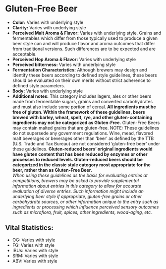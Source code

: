 # Gluten-Free Beer

- **Color:** Varies with underlying style
- **Clarity:** Varies with underlying style
- **Perceived Malt Aroma & Flavor:** Varies with underlying style. Grains and fermentables which differ from those typically used to produce a given beer style can and will produce flavor and aroma outcomes that differ from traditional versions. Such differences are to be expected and are acceptable.
- **Perceived Hop Aroma & Flavor:** Varies with underlying style
- **Perceived bitterness:** Varies with underlying style
- **Fermentation Characteristics:** Although brewers may design and identify these beers according to defined style guidelines, these beers should be evaluated on their own merits without strict adherence to defined style parameters.
- **Body:** Varies with underlying style
- **Additional notes:** This category includes lagers, ales or other beers made from fermentable sugars, grains and converted carbohydrates and must also include some portion of cereal. **All ingredients must be free of gluten. Within the framework of these guidelines, beers brewed with barley, wheat, spelt, rye, and other gluten-containing ingredients may not be categorized as Gluten-Free.** Gluten-Free Beers may contain malted grains that are gluten-free. NOTE: These guidelines do not supersede any government regulations. Wine, mead, flavored malt beverages or beverages other than ‘beer’ as defined by the TTB (U.S. Trade and Tax Bureau) are not considered ‘gluten-free beer’ under these guidelines. **Gluten-reduced beers’ original ingredients would have gluten content that has been reduced by enzymes or other processes to reduced levels. Gluten-reduced beers should be categorized in the classic style category most appropriate for the beer, rather than as Gluten-Free Beer.** <br/>
_When using these guidelines as the basis for evaluating entries at competitions, brewers may be asked to provide supplemental information about entries in this category to allow for accurate evaluation of diverse entries. Such information might include an underlying beer style if appropriate, gluten-free grains or other carbohydrate sources, or other information unique to the entry such as ingredients or processing which influence perceived sensory outcomes such as microflora, fruit, spices, other ingredients, wood-aging, etc._

## Vital Statistics:

- OG: Varies with style 
- FG: Varies with style 
- IBUs: Varies with style 
- SRM: Varies with style 
- ABV: Varies with style 
